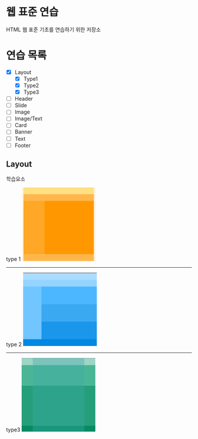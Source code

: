 # 웹 표준 연습
  HTML 웹 표준 기초를 연습하기 위한 저장소

# 연습 목록

- [x] Layout
  - [x] Type1
  - [x] Type2
  - [x] Type3
- [ ] Header
- [ ] Slide
- [ ] Image
- [ ] Image/Text
- [ ] Card
- [ ] Banner
- [ ] Text
- [ ] Footer

## Layout
학습요소

type 1
  <img src="./layoutType/typeImg/image-1.png" width="200" height="200"/>

 --------------------
 
type 2
  <img src="./layoutType/typeImg/image-2.png" width="200" height="200"/>  

 --------------------------

type3
  <img src="./layoutType/typeImg/image-3.png" width="200" height="200"/>  